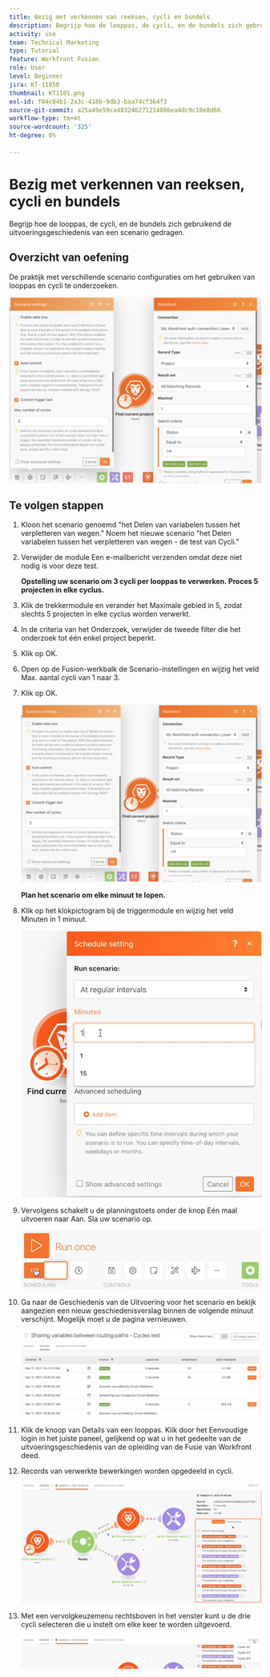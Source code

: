 ```yaml
---
title: Bezig met verkennen van reeksen, cycli en bundels
description: Begrijp hoe de looppas, de cycli, en de bundels zich gebruikend de uitvoeringsgeschiedenis van een scenario gedragen.
activity: use
team: Technical Marketing
type: Tutorial
feature: Workfront Fusion
role: User
level: Beginner
jira: KT-11050
thumbnail: KT1101.png
exl-id: f04c84b1-2a3c-418b-9db3-baa74cf364f3
source-git-commit: a25a49e59ca483246271214886ea4dc9c10e8d66
workflow-type: tm+mt
source-wordcount: '325'
ht-degree: 0%

---
```


# Bezig met verkennen van reeksen, cycli en bundels

Begrijp hoe de looppas, de cycli, en de bundels zich gebruikend de uitvoeringsgeschiedenis van een scenario gedragen.

## Overzicht van oefening

De praktijk met verschillende scenario configuraties om het gebruiken van looppas en cycli te onderzoeken.

![Bezig met verkennen van uitvoercycli en bundels Afbeelding 1](../12-exercises/assets/exploring-runs-cycles-and-bundles-walkthrough-1.png)

## Te volgen stappen

1. Kloon het scenario genoemd &quot;het Delen van variabelen tussen het verpletteren van wegen.&quot; Noem het nieuwe scenario &quot;het Delen variabelen tussen het verpletteren van wegen - de test van Cycli.&quot;
1. Verwijder de module Een e-mailbericht verzenden omdat deze niet nodig is voor deze test.

   **Opstelling uw scenario om 3 cycli per looppas te verwerken. Proces 5 projecten in elke cyclus.**

1. Klik de trekkermodule en verander het Maximale gebied in 5, zodat slechts 5 projecten in elke cyclus worden verwerkt.
1. In de criteria van het Onderzoek, verwijder de tweede filter die het onderzoek tot één enkel project beperkt.
1. Klik op OK.

1. Open op de Fusion-werkbalk de Scenario-instellingen en wijzig het veld Max. aantal cycli van 1 naar 3.
1. Klik op OK.

   ![Bezig met verkennen van uitvoercycli en bundels Afbeelding 1](../12-exercises/assets/exploring-runs-cycles-and-bundles-walkthrough-1.png)


   **Plan het scenario om elke minuut te lopen.**

1. Klik op het klokpictogram bij de triggermodule en wijzig het veld Minuten in 1 minuut.

   ![Bezig met verkennen van uitvoercycli en bundels Afbeelding 2](../12-exercises/assets/exploring-runs-cycles-and-bundles-walkthrough-2.png)

1. Vervolgens schakelt u de planningstoets onder de knop Eén maal uitvoeren naar Aan. Sla uw scenario op.

   ![Bezig met verkennen van uitvoercycli en bundels Afbeelding 3](../12-exercises/assets/exploring-runs-cycles-and-bundles-walkthrough-3.png)

1. Ga naar de Geschiedenis van de Uitvoering voor het scenario en bekijk aangezien een nieuw geschiedenisverslag binnen de volgende minuut verschijnt. Mogelijk moet u de pagina vernieuwen.

   ![Bezig met verkennen van uitvoercycli en bundels Afbeelding 1](../12-exercises/assets/exploring-runs-cycles-and-bundles-walkthrough-4.png)

1. Klik de knoop van Details van een looppas. Klik door het Eenvoudige login in het juiste paneel, gelijkend op wat u in het gedeelte van de uitvoeringsgeschiedenis van de opleiding van de Fusie van Workfront deed.
1. Records van verwerkte bewerkingen worden opgedeeld in cycli.

   ![Bezig met verkennen van uitvoercycli en bundels Afbeelding 5](../12-exercises/assets/exploring-runs-cycles-and-bundles-walkthrough-5.png)

1. Met een vervolgkeuzemenu rechtsboven in het venster kunt u de drie cycli selecteren die u instelt om elke keer te worden uitgevoerd.

   ![Bezig met verkennen van uitvoercycli en bundels Afbeelding 6](../12-exercises/assets/exploring-runs-cycles-and-bundles-walkthrough-6.png)
